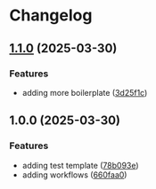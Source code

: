 # Changelog

## [1.1.0](https://github.com/faradayfan/sygkro-test-template/compare/v1.0.0...v1.1.0) (2025-03-30)


### Features

* adding more boilerplate ([3d25f1c](https://github.com/faradayfan/sygkro-test-template/commit/3d25f1c68bd7efb3e0e8d6417654ef89292c20d7))

## 1.0.0 (2025-03-30)


### Features

* adding test template ([78b093e](https://github.com/faradayfan/sygkro-test-template/commit/78b093ec8132e495df85b3149dcad4f16c238506))
* adding workflows ([660faa0](https://github.com/faradayfan/sygkro-test-template/commit/660faa0fd2c39dc68332a3e789b7792f5f973a8b))
